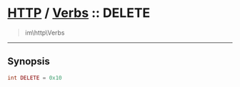 # [HTTP](http.md) / [Verbs](http-Verbs.md) :: DELETE
 > im\http\Verbs
____

## Synopsis
```php
int DELETE = 0x10
```
